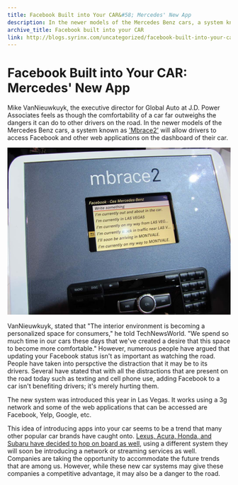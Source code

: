 ```yaml
---
title: Facebook Built into Your CAR&#58; Mercedes' New App
description: In the newer models of the Mercedes Benz cars, a system known as 'Mbrace2' will allow drivers to access Facebook and other web applications.
archive_title: Facebook built into your CAR
link: http://blogs.syrinx.com/uncategorized/facebook-built-into-your-car-mercedes-controversial-new-app/
---
```


# Facebook Built into Your CAR: Mercedes' New App

Mike VanNieuwkuyk, the executive director for Global Auto at J.D. Power Associates feels as though the comfortability of a car far outweighs the dangers it can do to other drivers on the road. In the newer models of the Mercedes Benz cars, a system known as ['Mbrace2'](http://www.technewsworld.com/story/74156.html) will allow drivers to access Facebook and other web applications on the dashboard of their car.

![Facebook Built into Mercedes Car](/assets/img/blog/fb_car.jpg)

VanNieuwkuyk, stated that "The interior environment is becoming a personalized space for consumers," he told TechNewsWorld. "We spend so much time in our cars these days that we've created a desire that this space to become more comfortable." However, numerous people have argued that updating your Facebook status isn't as important as watching the road. People have taken into perspctive the distraction that it may be to its drivers. Several have stated that with all the distractions that are present on the road today such as texting and cell phone use, adding Facebook to a car isn't benefiting drivers; it's merely hurting them.

The new system was introduced this year in Las Vegas. It works using a 3g network and some of the web applications that can be accessed are Facebook, Yelp, Google, etc.

This idea of introducing apps into your car seems to be a trend that many other popular car brands have caught onto. [Lexus, Acura, Honda, and Subaru have decided to hop on board as well](http://www.post-gazette.com/stories/business/auto-news/as-apps-move-into-cars-so-do-more-distractions-637673/), using a different system they will soon be introducing a network or streaming services as well. Companies are taking the opportunity to accommodate the future trends that are among us. However, while these new car systems may give these companies a competitive advantage, it may also be a danger to the road.
